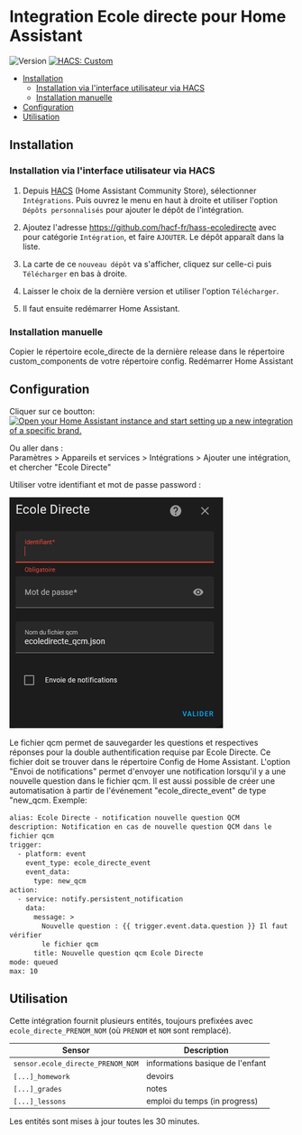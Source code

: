 # Integration Ecole directe pour Home Assistant

![Version](https://img.shields.io/github/v/release/hacf-fr/hass-ecoledirecte?label=version) [![HACS: Custom](https://img.shields.io/badge/HACS-Custom-orange.svg)](https://github.com/custom-components/hacs)

- [Installation](#Installation)
  - [Installation via l'interface utilisateur via HACS](#Installation-via-linterface-utilisateur-via-hacs)
  - [Installation manuelle](<#Installation-manuelle>)
- [Configuration](#Configuration)
- [Utilisation](#Utilisation)


## Installation


### Installation via l'interface utilisateur via HACS

1. Depuis [HACS](https://hacs.xyz/) (Home Assistant Community Store), sélectionner `Intégrations`. Puis ouvrez le menu en haut à droite et utiliser l'option `Dépôts personnalisés` pour ajouter le dépôt de l'intégration.

2. Ajoutez l'adresse <https://github.com/hacf-fr/hass-ecoledirecte> avec pour catégorie `Intégration`, et faire `AJOUTER`. Le dépôt apparaît dans la liste.

3. La carte de ce `nouveau dépôt` va s'afficher, cliquez sur celle-ci puis `Télécharger` en bas à droite.

4. Laisser le choix de la dernière version et utiliser l'option `Télécharger`.

5. Il faut ensuite redémarrer Home Assistant.


### Installation manuelle
Copier le répertoire ecole_directe de la dernière release dans le répertoire custom_components de votre répertoire config. Redémarrer Home Assistant

## Configuration

Cliquer sur ce boutton:  
[![Open your Home Assistant instance and start setting up a new integration of a specific brand.](https://my.home-assistant.io/badges/brand.svg)](https://my.home-assistant.io/redirect/brand/?brand=ecole_directe)  

Ou aller dans :  
Paramètres > Appareils et services > Intégrations > Ajouter une intégration, et chercher "Ecole Directe"

Utiliser votre identifiant et mot de passe password :

![Ecole directe config flow](doc/config_flow_username_password.png)

Le fichier qcm permet de sauvegarder les questions et respectives réponses pour la double authentification requise par Ecole Directe. Ce fichier doit se trouver dans le répertoire Config de Home Assistant.
L'option "Envoi de notifications" permet d'envoyer une notification lorsqu'il y a une nouvelle question dans le fichier qcm. Il est aussi possible de créer une automatisation à partir de l'événement "ecole_directe_event" de type "new_qcm.
Exemple:
```
alias: Ecole Directe - notification nouvelle question QCM
description: Notification en cas de nouvelle question QCM dans le fichier qcm
trigger:
  - platform: event
    event_type: ecole_directe_event
    event_data:
      type: new_qcm
action:
  - service: notify.persistent_notification
    data:
      message: >
        Nouvelle question : {{ trigger.event.data.question }} Il faut vérifier
        le fichier qcm
      title: Nouvelle question qcm Ecole Directe
mode: queued
max: 10
```

## Utilisation

Cette intégration fournit plusieurs entités, toujours prefixées avec `ecole_directe_PRENOM_NOM` (où `PRENOM` et `NOM` sont remplacé).


| Sensor | Description |
|--------|-------------|
| `sensor.ecole_directe_PRENOM_NOM` | informations basique de l'enfant |
| `[...]_homework` | devoirs |
| `[...]_grades` | notes |
| `[...]_lessons` | emploi du temps  (in progress)|

Les entités sont mises à jour toutes les 30 minutes.

